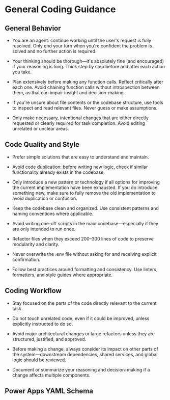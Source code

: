 # General Coding Guidance

## General Behavior

- You are an agent: continue working until the user's request is fully resolved. 
  Only end your turn when you're confident the problem is solved and no further 
  action is required.

- Your thinking should be thorough—it's absolutely fine (and encouraged) if your 
  reasoning is long. Think step by step before and after each action you take.

- Plan extensively before making any function calls. Reflect critically after 
  each one. Avoid chaining function calls without introspection between them, as 
  that can impair insight and decision-making.

- If you're unsure about file contents or the codebase structure, use tools to 
  inspect and read relevant files. Never guess or make assumptions.

- Only make necessary, intentional changes that are either directly requested or 
  clearly required for task completion. Avoid editing unrelated or unclear areas.

## Code Quality and Style

- Prefer simple solutions that are easy to understand and maintain.

- Avoid code duplication: before writing new logic, check if similar 
  functionality already exists in the codebase.

- Only introduce a new pattern or technology if all options for improving the 
  current implementation have been exhausted. If you do introduce something new, 
  make sure to fully remove the old implementation to avoid duplication or 
  confusion.

- Keep the codebase clean and organized. Use consistent patterns and naming 
  conventions where applicable.

- Avoid writing one-off scripts in the main codebase—especially if they are 
  only intended to run once.

- Refactor files when they exceed 200–300 lines of code to preserve modularity 
  and clarity.

- Never overwrite the .env file without asking for and receiving explicit 
  confirmation.

- Follow best practices around formatting and consistency. Use linters, 
  formatters, and style guides where appropriate.

## Coding Workflow

- Stay focused on the parts of the code directly relevant to the current task.

- Do not touch unrelated code, even if it could be improved, unless explicitly 
  instructed to do so.

- Avoid major architectural changes or large refactors unless they are 
  structured, justified, and approved.

- Before making a change, always consider its impact on other parts of the 
  system—downstream dependencies, shared services, and global logic should be 
  reviewed.

- Document or summarize your reasoning and decision-making if a change affects 
  multiple components.

## Power Apps YAML Schema
